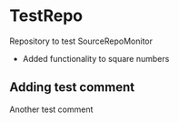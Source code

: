 # TestRepo
Repository to test SourceRepoMonitor

* Added functionality to square numbers

Adding test comment
--------------------
Another test comment
